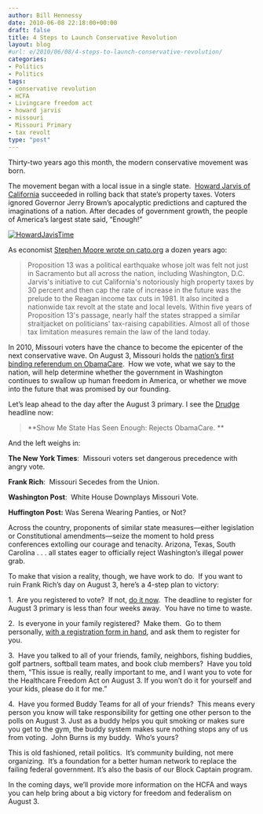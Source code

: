 ```yaml
---
author: Bill Hennessy
date: 2010-06-08 22:18:00+00:00
draft: false
title: 4 Steps to Launch Conservative Revolution
layout: blog
#url: e/2010/06/08/4-steps-to-launch-conservative-revolution/
categories:
- Politics
- Politics
tags:
- conservative revolution
- HCFA
- Livingcare freedom act
- howard jarvis
- missouri
- Missouri Primary
- tax revolt
type: "post"
---
```


Thirty-two years ago this month, the modern conservative movement was born.

The movement began with a local issue in a single state.  [Howard Jarvis of California](https://www.hjta.org/) succeeded in rolling back that state’s property taxes. Voters ignored Governor Jerry Brown’s apocalyptic predictions and captured the imaginations of a nation. After decades of government growth, the people of America’s largest state said, “Enough!”

[![HowardJavisTime](https://hennessysview.com/wp-content/uploads/2010/06/HowardJavisTime_thumb.jpg)
](https://hennessysview.com/wp-content/uploads/2010/06/HowardJavisTime.jpg)

As economist [Stephen Moore wrote on cato.org](https://www.cato.org/pub_display.php?pub_id=5682) a dozen years ago:


> Proposition 13 was a political earthquake whose jolt was felt not just in Sacramento but all across the nation, including Washington, D.C. Jarvis's initiative to cut California's notoriously high property taxes by 30 percent and then cap the rate of increase in the future was the prelude to the Reagan income tax cuts in 1981. It also incited a nationwide tax revolt at the state and local levels. Within five years of Proposition 13's passage, nearly half the states strapped a similar straitjacket on politicians' tax-raising capabilities. Almost all of those tax limitation measures remain the law of the land today.


In 2010, Missouri voters have the chance to become the epicenter of the next conservative wave. On August 3, Missouri holds the [nation’s first binding referendum on ObamaCare](https://www.24thstate.com/2010/05/the-missouri-healthcare-freedom-act.html).  How we vote, what we say to the nation, will help determine whether the government in Washington continues to swallow up human freedom in America, or whether we move into the future that was promised by our founding.

Let’s leap ahead to the day after the August 3 primary. I see the [Drudge](https://www.drudgereport.com) headline now:


> **Show Me State Has Seen Enough: Rejects ObamaCare. **


And the left weighs in:

**The New York Times**:  Missouri voters set dangerous precedence with angry vote.

**Frank Rich**:  Missouri Secedes from the Union.

**Washington Post**:  White House Downplays Missouri Vote.

**Huffington Post:** Was Serena Wearing Panties, or Not?

Across the country, proponents of similar state measures—either legislation or Constitutional amendments—seize the moment to hold press conferences extolling our courage and tenacity. Arizona, Texas, South Carolina . . . all states eager to officially reject Washington’s illegal power grab.

To make that vision a reality, though, we have work to do.  If you want to ruin Frank Rich’s day on August 3, here’s a 4-step plan to victory:

1.  Are you registered to vote?  If not, [do it now](https://www.co.st-louis.mo.us/elections/VOTER_REG_APP.pdf).  The deadline to register for August 3 primary is less than four weeks away.  You have no time to waste.

2.  Is everyone in your family registered?  Make them.  Go to them personally, [with a registration form in hand](https://www.co.st-louis.mo.us/elections/VOTER_REG_APP.pdf), and ask them to register for you.

3.  Have you talked to all of your friends, family, neighbors, fishing buddies, golf partners, softball team mates, and book club members?  Have you told them, “This issue is really, really important to me, and I want you to vote for the Healthcare Freedom Act on August 3. If you won’t do it for yourself and your kids, please do it for me.”

4.  Have you formed Buddy Teams for all of your friends?  This means every person you know will take responsibility for getting one other person to the polls on August 3. Just as a buddy helps you quit smoking or makes sure you get to the gym, the buddy system makes sure nothing stops any of us from voting.  John Burns is my buddy.  Who’s yours?

This is old fashioned, retail politics.  It’s community building, not mere organizing.  It’s a foundation for a better human network to replace the failing federal government. It’s also the basis of our Block Captain program.

In the coming days, we’ll provide more information on the HCFA and ways you can help bring about a big victory for freedom and federalism on August 3.
